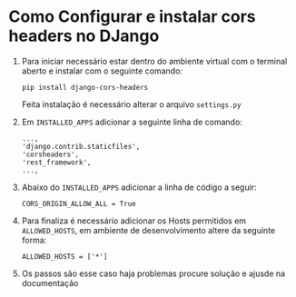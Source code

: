 # Como Configurar e instalar cors headers no DJango

1.  Para iniciar necessário estar dentro do ambiente virtual com o terminal aberto e instalar com o seguinte comando:

        pip install django-cors-headers

    Feita instalação é necessário alterar o arquivo `settings.py`

1.  Em `INSTALLED_APPS` adicionar a seguinte linha de comando:

        ...,
        'django.contrib.staticfiles',
        'corsheaders',
        'rest_framework',
        ...,

1.  Abaixo do `INSTALLED_APPS` adicionar a linha de código a seguir:

        CORS_ORIGIN_ALLOW_ALL = True

1.  Para finaliza é necessário adicionar os Hosts permitidos em `ALLOWED_HOSTS`, em ambiente de desenvolvimento altere da seguinte forma:

        ALLOWED_HOSTS = ['*']

1.  Os passos são esse caso haja problemas procure solução e ajusde na documentação
